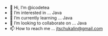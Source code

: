 - 👋 Hi, I’m @icodetea
- 👀 I’m interested in ... Java
- 🌱 I’m currently learning ... Java
- 💞️ I’m looking to collaborate on ... Java
- 📫 How to reach me ... jtschukalin@gmail.com

<!---
icodetea/icodetea is a ✨ special ✨ repository because its `README.md` (this file) appears on your GitHub profile.
You can click the Preview link to take a look at your changes.
--->

